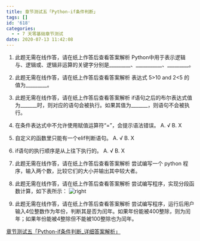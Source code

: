 ```yaml
---
title: 章节测试五「Python-if条件判断」
tags: []
id: '618'
categories:
  - - 7 天零基础章节测试
date: 2020-07-13 11:42:08
---
```


1.  此题无需在线作答，请在纸上作答后查看答案解析 Python中用于表示逻辑与、逻辑或、逻辑非运算的关键字分别是\_\_\_\_\_\_\_\_\_、\_\_\_\_\_\_\_\_\_\_\_、\_\_\_\_\_\_\_\_\_。
    
2.  此题无需在线作答，请在纸上作答后查看答案解析 表达式 5>10 and 2<5 的值为\_\_\_\_\_\_\_\_\_。
    
3.  此题无需在线作答，请在纸上作答后查看答案解析 if语句之后的布尔表达式值为\_\_\_\_\_\_\_时，则对应的语句会被执行。如果其值为\_\_\_\_\_\_\_，则语句不会被执行。
    
4.  在条件表达式中不允许使用赋值运算符“=”，会提示语法错误。 A. √ B. X
    
5.  自定义的函数里只能有一个elif判断语句。 A. √ B. X
    
6.  if语句的执行顺序是从上往下执行的。 A. √ B. X
    
7.  此题无需在线作答，请在纸上作答后查看答案解析 尝试编写一个 python 程序，输入两个数，比较它们的大小并输出其中较大者。
    
8.  此题无需在线作答，请在纸上作答后查看答案解析 尝试编写程序，实现分段函数计算，如下表所示： ![right](https://images-aiyc-1301641396.cos.ap-guangzhou.myqcloud.com/20200713114137.png)
    
9.  此题无需在线作答，请在纸上作答后查看答案解析 尝试编写程序，运行后用户输入4位整数作为年份，判断其是否为闰年。如果年份能被400整除，则为闰年；如果年份能被4整除但不能被100整除也为闰年。
    

[章节测试五「Python-if条件判断\_详细答案解析」](https://www.aiyc.top/620.html)